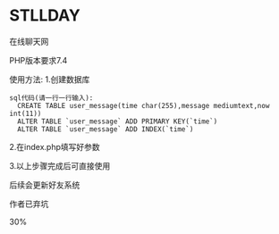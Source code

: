 # STLLDAY
在线聊天网

PHP版本要求7.4

使用方法:
  1.创建数据库
  
    sql代码(请一行一行输入):
      CREATE TABLE user_message(time char(255),message mediumtext,now int(11))
      ALTER TABLE `user_message` ADD PRIMARY KEY(`time`)
      ALTER TABLE `user_message` ADD INDEX(`time`)
    
  2.在index.php填写好参数
  
  3.以上步骤完成后可直接使用
  

后续会更新好友系统

作者已弃坑

30%
